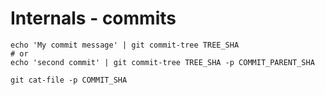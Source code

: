 # Internals - commits 

```
echo 'My commit message' | git commit-tree TREE_SHA
# or 
echo 'second commit' | git commit-tree TREE_SHA -p COMMIT_PARENT_SHA
```

```
git cat-file -p COMMIT_SHA
```